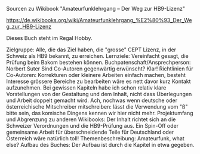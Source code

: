 Sourcen zu Wikibook "Amateurfunklehrgang – Der Weg zur HB9-Lizenz"

https://de.wikibooks.org/wiki/Amateurfunklehrgang_%E2%80%93_Der_Weg_zur_HB9-Lizenz

Dieses Buch steht im Regal Hobby.

Zielgruppe: Alle, die das Ziel haben, die "grosse" CEPT Lizenz, in der Schweiz als HB9 bekannt, zu erreichen.
Lernziele: Vereinfacht gesagt, die Prüfung beim Bakom bestehen können.
Buchpatenschaft/Ansprechperson: Norbert Suter
Sind Co-Autoren gegenwärtig erwünscht? Klar!
Richtlinien für Co-Autoren: Korrekturen oder kleinere Arbeiten einfach machen, besteht Interesse grössere Bereiche zu bearbeiten wäre es nett davor kurz Kontakt aufzunehmen. Bei gewissen Kapiteln habe ich schon relativ klare Vorstellungen von der Gestaltung und dem Inhalt, nicht dass Überlegungen und Arbeit doppelt gemacht wird. Ach, nochwas wenn deutsche oder österreichische Mitschreiber mitschreiben: lässt die Verwendung vom "ß" bitte sein, das komische Dingens kennen wir hier nicht mehr.
Projektumfang und Abgrenzung zu anderen Wikibooks: Der Inhalt richtet sich an die Schweizer Verordnungen und die HB9-Prüfung aus. Ein Spin-Off oder gemeinsame Arbeit für überschneidende Teile für Deutschland oder Österreich wäre natürlich toll!
Themenbeschreibung: Amateurfunk, what else?
Aufbau des Buches: Der Aufbau ist durch die Kapitel in etwa gegeben.
